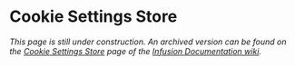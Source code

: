 # Cookie Settings Store #

_This page is still under construction. An archived version can be found on the [Cookie Settings Store](http://wiki.fluidproject.org/display/docs/Cookie+Settings+Store) page of the [Infusion Documentation wiki](http://wiki.fluidproject.org/display/docs/Infusion+Documentation)._
